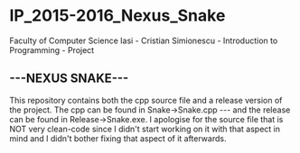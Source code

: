 # IP_2015-2016_Nexus_Snake
Faculty of Computer Science Iasi - Cristian Simionescu - Introduction to Programming - Project

## ---NEXUS SNAKE--- ##
This repository contains both the cpp source file and a release version of the project. 
The cpp can be found in Snake->Snake.cpp --- and the release can be found in Release->Snake.exe.
I apologise for the source file that is NOT very clean-code since I didn't start working on it with that aspect in mind and I didn't bother fixing that aspect of it afterwards.


